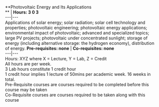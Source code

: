 **Photovoltaic Energy and Its Applications  
** | **Hours: 3 0 3**  
---|---  
Applications of solar energy; solar radiation; solar cell technology and properties; photovoltaic engineering; photovoltaic energy applications; environmental impact of photovoltaic; advanced and specialized topics; large PV projects; photovoltaic under concentrated sunlight; storage of energy (including alternative storage: the hydrogen economy), distribution of energy. 
**Pre-requisites: none** | **Co-requisites: none**  
---|---  
Hours: XYZ where X = Lecture, Y = Lab, Z = Credit  
All hours are per week.  
3 Lab hours constitute 1 credit hour  
1 credit hour implies 1 lecture of 50mins per academic week. 16 weeks in total.  
Pre-Requisite courses are courses required to be completed before this course may be taken  
Co-Requisite courses are courses required to be taken along with this course
